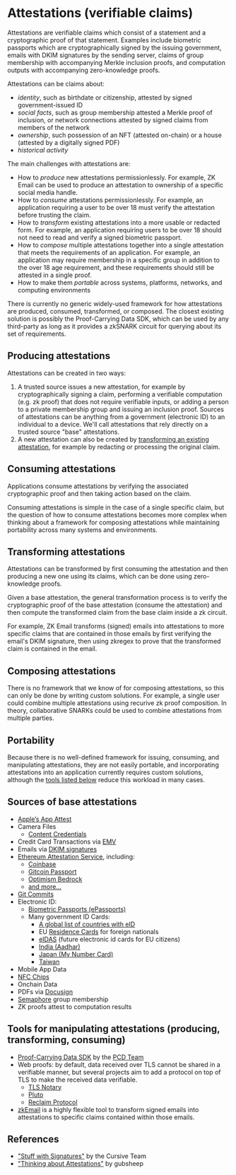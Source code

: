 # Attestations (verifiable claims)

Attestations are verifiable claims which consist of a statement and a cryptographic proof of that statement. Examples include biometric passports which are cryptographically signed by the issuing government, emails with DKIM signatures by the sending server, claims of group membership with accompanying Merkle inclusion proofs, and computation outputs with accompanying zero-knowledge proofs.

Attestations can be claims about:
- *identity*, such as birthdate or citizenship, attested by signed government-issued ID
- *social facts*, such as group membership attested a Merkle proof of inclusion, or network connections attested by signed claims from members of the network
- *ownership*, such possession of an NFT (attested on-chain) or a house (attested by a digitally signed PDF)
- *historical activity*

The main challenges with attestations are:
- How to *produce* new attestations permissionlessly. For example, ZK Email can be used to produce an attestation to ownership of a specific social media handle.
- How to *consume* attestations permissionlessly. For example, an application requiring a user to be over 18 must verify the attestation before trusting the claim.
- How to *transform* existing attestations into a more usable or redacted form. For example, an application requiring users to be over 18 should not need to read and verify a signed biometric passport.
- How to *compose* multiple attestations together into a single attestation that meets the requirements of an application. For example, an application may require membership in a specific group in addition to the over 18 age requirement, and these requirements should still be attested in a single proof.
- How to make them *portable* across systems, platforms, networks, and computing environments

There is currently no generic widely-used framework for how attestations are produced, consumed, transformed, or composed. The closest existing solution is possibly the Proof-Carrying Data SDK, which can be used by any third-party as long as it provides a zkSNARK circuit for querying about its set of requirements.

## Producing attestations

Attestations can be created in two ways:
1. A trusted source issues a new attestation, for example by cryptographically signing a claim, performing a verifiable computation (e.g. zk proof) that does not require verifiable inputs, or adding a person to a private membership group and issuing an inclusion proof. Sources of attestations can be anything from a government (electronic ID) to an individual to a device. We'll call attestations that rely directly on a trusted source "base" attestations.
2. A new attestation can also be created by [transforming an existing attestation](#transforming-attestations), for example by redacting or processing the original claim.

## Consuming attestations

Applications consume attestations by verifying the associated cryptographic proof and then taking action based on the claim.

Consuming attestations is simple in the case of a single specific claim, but the question of how to consume attestations becomes more complex when thinking about a framework for composing attestations while maintaining portability across many systems and environments.

## Transforming attestations

Attestations can be transformed by first consuming the attestation and then producing a new one using its claims, which can be done using zero-knowledge proofs.

Given a base attestation, the general transformation process is to verify the cryptographic proof of the base attestation (consume the attestation) and then compute the transformed claim from the base claim inside a zk circuit.

For example, ZK Email transforms (signed) emails into attestations to more specific claims that are contained in those emails by first verifying the email's DKIM signature, then using zkregex to prove that the transformed claim is contained in the email.

## Composing attestations

There is no framework that we know of for composing attestations, so this can only be done by writing custom solutions. For example, a single user could combine multiple attestations using recurive zk proof composition.  In theory, collaborative SNARKs could be used to combine attestations from multiple parties.

## Portability

Because there is no well-defined framework for issuing, consuming, and manipulating attestations, they are not easily portable, and incorporating attestations into an application currently requires custom solutions, although the [tools listed below](#tools-for-transforming--creating-attestations) reduce this workload in many cases.

## Sources of base attestations

- [Apple’s App Attest](https://developer.apple.com/documentation/devicecheck/establishing-your-app-s-integrity)
- Camera Files
    - [Content Credentials](https://contentcredentials.org/)
- Credit Card Transactions via [EMV](https://en.wikipedia.org/wiki/EMV)
- Emails via [DKIM signatures](https://en.wikipedia.org/wiki/DomainKeys_Identified_Mail)
- [Ethereum Attestation Service](https://attest.org/), including:
    - [Coinbase](https://help.coinbase.com/en/coinbase/getting-started/verify-my-account/onchain-verification)
    - [Gitcoin Passport](https://passport.gitcoin.co/)
    - [Optimism Bedrock](https://docs.optimism.io/chain/identity/contracts-eas)
    - [and more…](https://attest.org/ecosystem)
- [Git Commits](https://docs.github.com/en/authentication/managing-commit-signature-verification)
- Electronic ID:
    - [Biometric Passports (ePassports)](https://en.wikipedia.org/wiki/Biometric_passport)
    - Many government ID Cards:
        - [A global list of countries with eID](https://en.wikipedia.org/wiki/Electronic_identification)
        - EU [Residence Cards](https://eur-lex.europa.eu/legal-content/EN/TXT/PDF/?uri=CELEX:32017R1954) for foreign nationals
        - [eIDAS](https://digital-strategy.ec.europa.eu/en/policies/eidas-regulation) (future electronic id cards for EU citizens)
        - [India (Aadhar)](https://en.wikipedia.org/wiki/Aadhaar)
        - [Japan (My Number Card)](https://en.wikipedia.org/wiki/Individual_Number_Card)
        - [Taiwan](https://github.com/moda-gov-tw/tw-did)
- Mobile App Data
- [NFC Chips](https://en.wikipedia.org/wiki/Near-field_communication)
- Onchain Data
- PDFs via [Docusign](https://www.docusign.com/how-it-works/electronic-signature/digital-signature/digital-signature-faq)
- [Semaphore](https://docs.semaphore.pse.dev/) group membership
- ZK proofs attest to computation results

## Tools for manipulating attestations (producing, transforming, consuming)

- [Proof-Carrying Data SDK](https://github.com/proofcarryingdata/zupass) by the [PCD Team](https://pcd.team/)
- Web proofs: by default, data received over TLS cannot be shared in a verifiable manner, but several projects aim to add a protocol on top of TLS to make the received data verifiable.
    - [TLS Notary](https://tlsnotary.org/)
    - [Pluto](https://pluto.xyz/)
    - [Reclaim Protocol](https://www.reclaimprotocol.org/)
- [zkEmail](https://prove.email/) is a highly flexible tool to transform signed emails into attestations to specific claims contained within those emails.

## References

- ["Stuff with Signatures"](https://github.com/cursive-team/stuff-with-signatures?tab=readme-ov-file) by the Cursive Team
- ["Thinking about Attestations"](https://zkresear.ch/t/thinking-about-attestations/75) by gubsheep